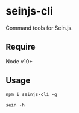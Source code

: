 # seinjs-cli

Command tools for Sein.js.

## Require

Node v10+

## Usage

```shell
npm i seinjs-cli -g

sein -h
```
